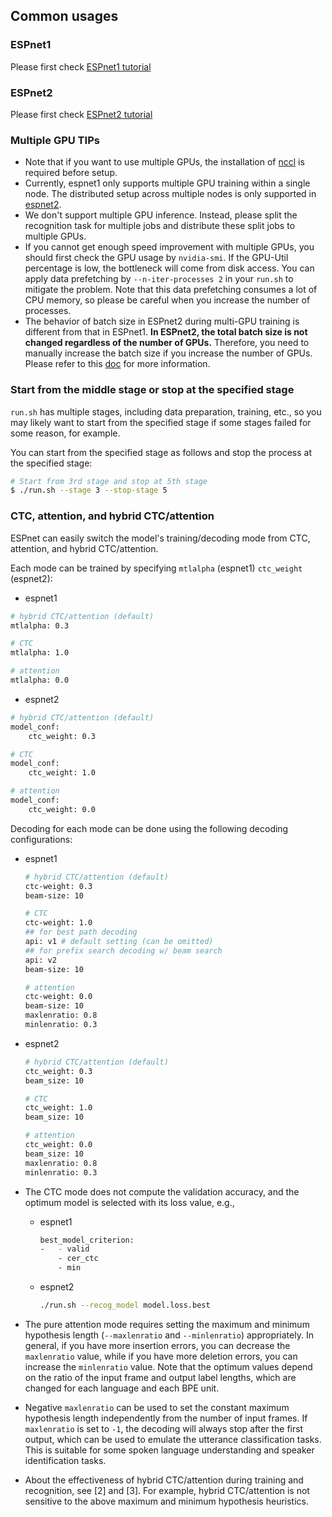 ## Common usages

### ESPnet1
Please first check [ESPnet1 tutorial](./espnet1_tutorial.md)

### ESPnet2
Please first check [ESPnet2 tutorial](./espnet2_tutorial.md)

### Multiple GPU TIPs
- Note that if you want to use multiple GPUs, the installation of [nccl](https://developer.nvidia.com/nccl) is required before setup.
- Currently, espnet1 only supports multiple GPU training within a single node. The distributed setup across multiple nodes is only supported in [espnet2](https://espnet.github.io/espnet/espnet2_distributed.html).
- We don't support multiple GPU inference. Instead, please split the recognition task for multiple jobs and distribute these split jobs to multiple GPUs.
- If you cannot get enough speed improvement with multiple GPUs, you should first check the GPU usage by `nvidia-smi`. If the GPU-Util percentage is low, the bottleneck will come from disk access. You can apply data prefetching by `--n-iter-processes 2` in your `run.sh` to mitigate the problem. Note that this data prefetching consumes a lot of CPU memory, so please be careful when you increase the number of processes.
- The behavior of batch size in ESPnet2 during multi-GPU training is different from that in ESPnet1. **In ESPnet2, the total batch size is not changed regardless of the number of GPUs.** Therefore, you need to manually increase the batch size if you increase the number of GPUs. Please refer to this [doc](https://espnet.github.io/espnet/espnet2_training_option.html#the-relation-between-mini-batch-size-and-number-of-gpus) for more information.

### Start from the middle stage or stop at the specified stage

`run.sh` has multiple stages, including data preparation, training, etc., so you may likely want to start
from the specified stage if some stages failed for some reason, for example.

You can start from the specified stage as follows and stop the process at the specified stage:

```bash
# Start from 3rd stage and stop at 5th stage
$ ./run.sh --stage 3 --stop-stage 5
```

### CTC, attention, and hybrid CTC/attention

ESPnet can easily switch the model's training/decoding mode from CTC, attention, and hybrid CTC/attention.

Each mode can be trained by specifying `mtlalpha` (espnet1) `ctc_weight` (espnet2):

- espnet1
```sh
# hybrid CTC/attention (default)
mtlalpha: 0.3

# CTC
mtlalpha: 1.0

# attention
mtlalpha: 0.0
```
- espnet2
```sh
# hybrid CTC/attention (default)
model_conf:
    ctc_weight: 0.3

# CTC
model_conf:
    ctc_weight: 1.0

# attention
model_conf:
    ctc_weight: 0.0
```

Decoding for each mode can be done using the following decoding configurations:

- espnet1
  ```sh
  # hybrid CTC/attention (default)
  ctc-weight: 0.3
  beam-size: 10

  # CTC
  ctc-weight: 1.0
  ## for best path decoding
  api: v1 # default setting (can be omitted)
  ## for prefix search decoding w/ beam search
  api: v2
  beam-size: 10

  # attention
  ctc-weight: 0.0
  beam-size: 10
  maxlenratio: 0.8
  minlenratio: 0.3
  ```

- espnet2
  ```sh
  # hybrid CTC/attention (default)
  ctc_weight: 0.3
  beam_size: 10

  # CTC
  ctc_weight: 1.0
  beam_size: 10

  # attention
  ctc_weight: 0.0
  beam_size: 10
  maxlenratio: 0.8
  minlenratio: 0.3
  ```

- The CTC mode does not compute the validation accuracy, and the optimum model is selected with its loss value, e.g.,
  - espnet1
    ```sh
    best_model_criterion:
    -   - valid
        - cer_ctc
        - min
    ```
  - espnet2
    ```sh
    ./run.sh --recog_model model.loss.best
    ```
- The pure attention mode requires setting the maximum and minimum hypothesis length (`--maxlenratio` and `--minlenratio`) appropriately. In general, if you have more insertion errors, you can decrease the `maxlenratio` value, while if you have more deletion errors, you can increase the `minlenratio` value. Note that the optimum values depend on the ratio of the input frame and output label lengths, which are changed for each language and each BPE unit.
- Negative `maxlenratio` can be used to set the constant maximum hypothesis length independently from the number of input frames. If `maxlenratio` is set to `-1`, the decoding will always stop after the first output, which can be used to emulate the utterance classification tasks. This is suitable for some spoken language understanding and speaker identification tasks.
- About the effectiveness of hybrid CTC/attention during training and recognition, see [2] and [3]. For example, hybrid CTC/attention is not sensitive to the above maximum and minimum hypothesis heuristics.
